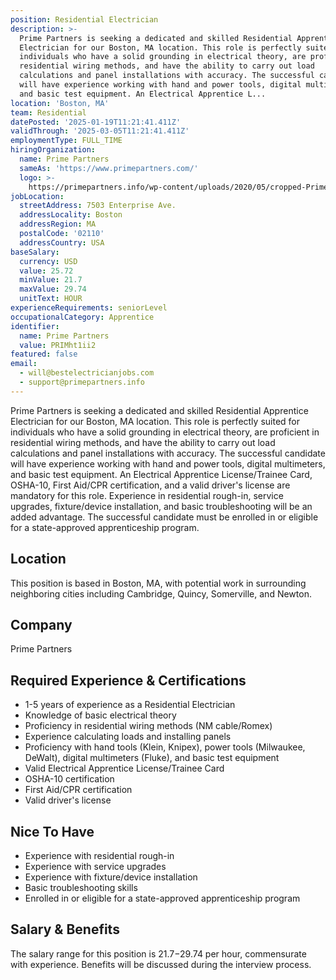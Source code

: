 ```yaml
---
position: Residential Electrician
description: >-
  Prime Partners is seeking a dedicated and skilled Residential Apprentice
  Electrician for our Boston, MA location. This role is perfectly suited for
  individuals who have a solid grounding in electrical theory, are proficient in
  residential wiring methods, and have the ability to carry out load
  calculations and panel installations with accuracy. The successful candidate
  will have experience working with hand and power tools, digital multimeters,
  and basic test equipment. An Electrical Apprentice L...
location: 'Boston, MA'
team: Residential
datePosted: '2025-01-19T11:21:41.411Z'
validThrough: '2025-03-05T11:21:41.411Z'
employmentType: FULL_TIME
hiringOrganization:
  name: Prime Partners
  sameAs: 'https://www.primepartners.com/'
  logo: >-
    https://primepartners.info/wp-content/uploads/2020/05/cropped-Prime-Partners-Logo-NO-BG-1.png
jobLocation:
  streetAddress: 7503 Enterprise Ave.
  addressLocality: Boston
  addressRegion: MA
  postalCode: '02110'
  addressCountry: USA
baseSalary:
  currency: USD
  value: 25.72
  minValue: 21.7
  maxValue: 29.74
  unitText: HOUR
experienceRequirements: seniorLevel
occupationalCategory: Apprentice
identifier:
  name: Prime Partners
  value: PRIMht1ii2
featured: false
email:
  - will@bestelectricianjobs.com
  - support@primepartners.info
---
```




Prime Partners is seeking a dedicated and skilled Residential Apprentice Electrician for our Boston, MA location. This role is perfectly suited for individuals who have a solid grounding in electrical theory, are proficient in residential wiring methods, and have the ability to carry out load calculations and panel installations with accuracy. The successful candidate will have experience working with hand and power tools, digital multimeters, and basic test equipment. An Electrical Apprentice License/Trainee Card, OSHA-10, First Aid/CPR certification, and a valid driver's license are mandatory for this role. Experience in residential rough-in, service upgrades, fixture/device installation, and basic troubleshooting will be an added advantage. The successful candidate must be enrolled in or eligible for a state-approved apprenticeship program.

## Location
This position is based in Boston, MA, with potential work in surrounding neighboring cities including Cambridge, Quincy, Somerville, and Newton.

## Company
Prime Partners

## Required Experience & Certifications
- 1-5 years of experience as a Residential Electrician
- Knowledge of basic electrical theory
- Proficiency in residential wiring methods (NM cable/Romex)
- Experience calculating loads and installing panels
- Proficiency with hand tools (Klein, Knipex), power tools (Milwaukee, DeWalt), digital multimeters (Fluke), and basic test equipment
- Valid Electrical Apprentice License/Trainee Card
- OSHA-10 certification
- First Aid/CPR certification
- Valid driver's license

## Nice To Have
- Experience with residential rough-in
- Experience with service upgrades
- Experience with fixture/device installation
- Basic troubleshooting skills
- Enrolled in or eligible for a state-approved apprenticeship program

## Salary & Benefits
The salary range for this position is $21.7-$29.74 per hour, commensurate with experience. Benefits will be discussed during the interview process.
